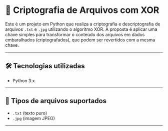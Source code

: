 # 🔐 Criptografia de Arquivos com XOR

Este é um projeto em Python que realiza a criptografia e descriptografia de arquivos `.txt` e `.jpg` utilizando o algoritmo XOR. A proposta é aplicar uma chave simples para transformar o conteúdo dos arquivos em dados embaralhados (criptografados), que podem ser revertidos com a mesma chave.

---

## 🛠️ Tecnologias utilizadas

- Python 3.x

---

## 📁 Tipos de arquivos suportados

- `.txt` (texto puro)
- `.jpg` (imagem JPEG)

---


